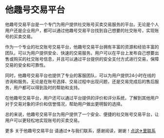 # 他趣号交易平台

他趣号交易平台是一个专门为用户提供社交账号买卖交易服务的平台。无论是个人用户还是企业用户，都可以通过他趣号交易平台找到自己想要的社交账号，实现账号的买卖交易。

作为一个专业的社交账号交易平台，他趣号交易平台拥有丰富的资源和经验丰富的团队，可以为用户提供安全、快速的交易服务。用户可以在平台上发布自己想要出售或购买的社交账号信息，并且可以通过平台提供的安全支付方式进行交易，保障交易的安全和可靠性。

同时，他趣号交易平台也提供了专业的客服团队，可以为用户提供24小时在线的咨询和服务。无论是在账号选择、交易过程中出现问题，还是交易完成后的售后服务，用户都可以得到及时的帮助和支持。

在他趣号交易平台，用户还可以通过平台提供的评价和评分系统，了解到其他用户对于交易对象的评价和信誉情况，帮助用户做出更明智的选择。

总的来说，他趣号交易平台为用户提供了一个安全、便捷的社交账号交易平台，让用户可以更轻松地实现账号的买卖交易。

更多 关于他趣号交易平台 请通过✈与我们联系，感谢阅读，谢谢！[点这✈里联系](https://b.k02.cc)